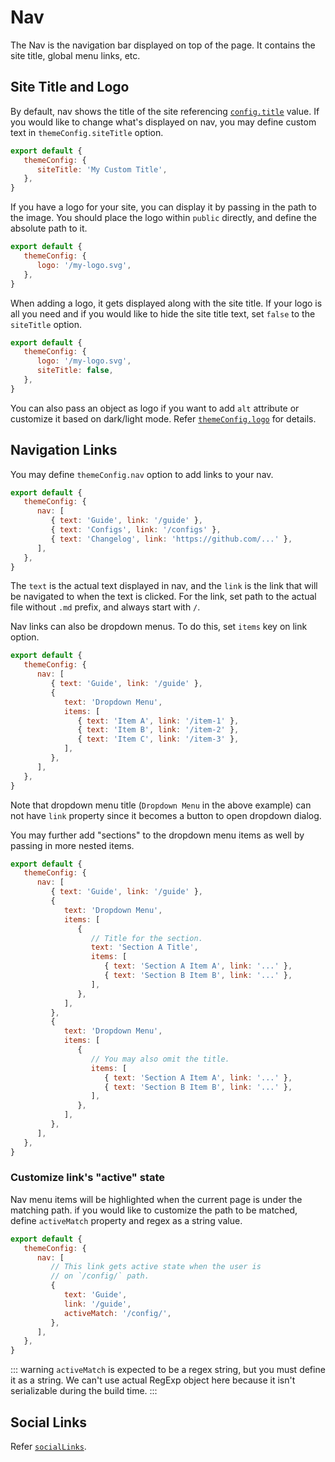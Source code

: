 # Nav

The Nav is the navigation bar displayed on top of the page. It contains the site title, global menu links, etc.

## Site Title and Logo

By default, nav shows the title of the site referencing [`config.title`](../config/app-configs#title) value. If you would like to change what's displayed on nav, you may define custom text in `themeConfig.siteTitle` option.

```js
export default {
   themeConfig: {
      siteTitle: 'My Custom Title',
   },
}
```

If you have a logo for your site, you can display it by passing in the path to the image. You should place the logo within `public` directly, and define the absolute path to it.

```js
export default {
   themeConfig: {
      logo: '/my-logo.svg',
   },
}
```

When adding a logo, it gets displayed along with the site title. If your logo is all you need and if you would like to hide the site title text, set `false` to the `siteTitle` option.

```js
export default {
   themeConfig: {
      logo: '/my-logo.svg',
      siteTitle: false,
   },
}
```

You can also pass an object as logo if you want to add `alt` attribute or customize it based on dark/light mode. Refer [`themeConfig.logo`](../config/theme-configs#logo) for details.

## Navigation Links

You may define `themeConfig.nav` option to add links to your nav.

```js
export default {
   themeConfig: {
      nav: [
         { text: 'Guide', link: '/guide' },
         { text: 'Configs', link: '/configs' },
         { text: 'Changelog', link: 'https://github.com/...' },
      ],
   },
}
```

The `text` is the actual text displayed in nav, and the `link` is the link that will be navigated to when the text is clicked. For the link, set path to the actual file without `.md` prefix, and always start with `/`.

Nav links can also be dropdown menus. To do this, set `items` key on link option.

```js
export default {
   themeConfig: {
      nav: [
         { text: 'Guide', link: '/guide' },
         {
            text: 'Dropdown Menu',
            items: [
               { text: 'Item A', link: '/item-1' },
               { text: 'Item B', link: '/item-2' },
               { text: 'Item C', link: '/item-3' },
            ],
         },
      ],
   },
}
```

Note that dropdown menu title (`Dropdown Menu` in the above example) can not have `link` property since it becomes a button to open dropdown dialog.

You may further add "sections" to the dropdown menu items as well by passing in more nested items.

```js
export default {
   themeConfig: {
      nav: [
         { text: 'Guide', link: '/guide' },
         {
            text: 'Dropdown Menu',
            items: [
               {
                  // Title for the section.
                  text: 'Section A Title',
                  items: [
                     { text: 'Section A Item A', link: '...' },
                     { text: 'Section B Item B', link: '...' },
                  ],
               },
            ],
         },
         {
            text: 'Dropdown Menu',
            items: [
               {
                  // You may also omit the title.
                  items: [
                     { text: 'Section A Item A', link: '...' },
                     { text: 'Section B Item B', link: '...' },
                  ],
               },
            ],
         },
      ],
   },
}
```

### Customize link's "active" state

Nav menu items will be highlighted when the current page is under the matching path. if you would like to customize the path to be matched, define `activeMatch` property and regex as a string value.

```js
export default {
   themeConfig: {
      nav: [
         // This link gets active state when the user is
         // on `/config/` path.
         {
            text: 'Guide',
            link: '/guide',
            activeMatch: '/config/',
         },
      ],
   },
}
```

::: warning
`activeMatch` is expected to be a regex string, but you must define it as a string. We can't use actual RegExp object here because it isn't serializable during the build time.
:::

## Social Links

Refer [`socialLinks`](../config/theme-configs#sociallinks).
